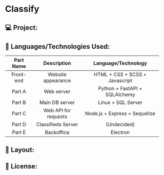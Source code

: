 # Classify

## 💻 Project:

## 🚀 Languages/Technologies Used:

| Part Name  | Description | Language/Technology |
| :-------------: | :-------------: | :-------------: |
| Front-end  | Website appearance | HTML + CSS + SCSS + Javascript |
| Part A  | Web server   | Python + FastAPI + SQLAlchemy |
| Part B  | Main DB server  | Linux + SQL Server |
| Part C  | Web API for requests  | Node.js + Express + Sequelize |
| Part D  | Classifieds Server  | (Undecided) |
| Part E  | Backoffice  | Electron |

## 🔖 Layout:

## 📝 License:
